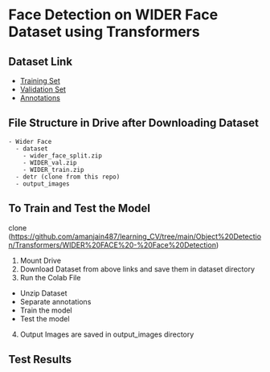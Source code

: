 # Face Detection on WIDER Face Dataset using Transformers


## Dataset Link
- [Training Set](https://drive.google.com/file/d/0B6eKvaijfFUDQUUwd21EckhUbWs/view?usp=sharing)
- [Validation Set](https://drive.google.com/file/d/0B6eKvaijfFUDd3dIRmpvSk8tLUk/view?usp=sharing)
- [Annotations](http://mmlab.ie.cuhk.edu.hk/projects/WIDERFace/support/bbx_annotation/wider_face_split.zip)

## File Structure in Drive after Downloading Dataset
```
- Wider Face
  - dataset
    - wider_face_split.zip
    - WIDER_val.zip
    - WIDER_train.zip
  - detr (clone from this repo)
  - output_images
```

## To Train and Test the Model
clone (https://github.com/amanjain487/learning_CV/tree/main/Object%20Detection/Transformers/WIDER%20FACE%20-%20Face%20Detection)
1. Mount Drive
2. Download Dataset from above links and save them in dataset directory
3. Run the Colab File
  - Unzip Dataset
  - Separate annotations
  - Train the model
  - Test the model
4. Output Images are saved in output_images directory

## Test Results

